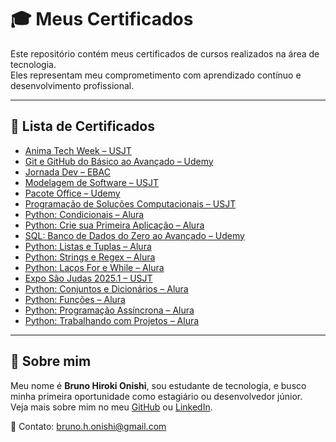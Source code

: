 # 🎓 Meus Certificados

Este repositório contém meus certificados de cursos realizados na área de tecnologia.  
Eles representam meu comprometimento com aprendizado contínuo e desenvolvimento profissional.

---

## 📂 Lista de Certificados

- [Anima Tech Week – USJT](./Anima_TechWeek_USJT.pdf)
- [Git e GitHub do Básico ao Avançado – Udemy](./Git_GitHub_Udemy.pdf)
- [Jornada Dev – EBAC](./JornadaDev_EBAC.pdf)
- [Modelagem de Software – USJT](./Modelagem_Software_USJT.pdf)
- [Pacote Office – Udemy](./PacoteOffice_Udemy.pdf)
- [Programação de Soluções Computacionais – USJT](./Programacao_SolucoesComputacionais_USJT.pdf)
- [Python: Condicionais – Alura](./Python_Condicionais_Alura.pdf)
- [Python: Crie sua Primeira Aplicação – Alura](./Python_PrimeiraAplicacao_Alura.pdf)
- [SQL: Banco de Dados do Zero ao Avançado – Udemy](./SQL_BancoDeDados_Udemy.pdf)
- [Python: Listas e Tuplas – Alura](./Python_Listas_Tuplas_Alura.pdf)
- [Python: Strings e Regex – Alura](./Python_Strings_Regex_Alura.pdf)
- [Python: Laços For e While – Alura](./Python_Laços_Alura.pdf)
- [Expo São Judas 2025.1 – USJT](./Expo2025_USJT.pdf)
- [Python: Conjuntos e Dicionários – Alura](./Python_Conjuntos_Dicionários_Alura.pdf)
- [Python: Funções – Alura](./Python_Funções_Alura.pdf)
- [Python: Programação Assíncrona – Alura](./Python_Programação_Assíncrona_Alura.pdf)
- [Python: Trabalhando com Projetos – Alura](./Python_Trabalhando_Projetos_Alura.pdf)

---

## 📌 Sobre mim

Meu nome é **Bruno Hiroki Onishi**, sou estudante de tecnologia, e busco minha primeira oportunidade como estagiário ou desenvolvedor júnior.  
Veja mais sobre mim no meu [GitHub](https://github.com/brunoonishi) ou [LinkedIn](https://linkedin.com/in/bruno-hiroki-onishi).

📧 Contato: bruno.h.onishi@gmail.com
